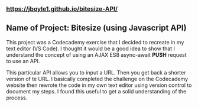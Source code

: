 ### https://jboyle1.github.io/bitesize-API/

## Name of Project: Bitesize (using Javascript API)

This project was a Codecademy exercise that I decided to recreate in my text editor (VS Code). I thought it would be a good idea to show that I understand the concept of using an AJAX ES8 async-await **PUSH** request to use an API. 

This particular API allows you to input a URL. Then you get back a shorter version of te URL. I basically completed the challenge on the Codecademy website then rewrote the code in my own text editor using version control to document my steps. I found this useful to get a solid understanding of the process.